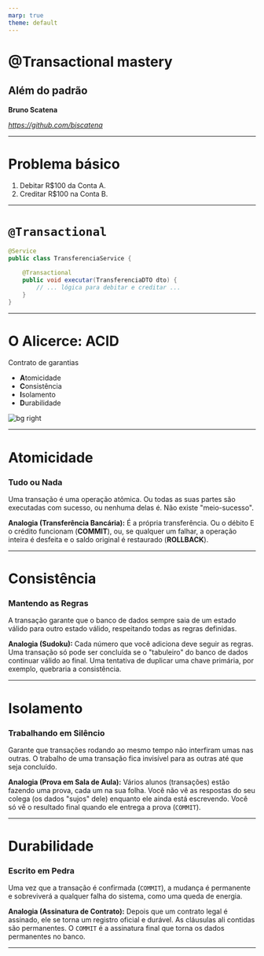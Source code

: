 ```yaml
---
marp: true
theme: default
---
```


# @Transactional mastery
## Além do padrão

**Bruno Scatena**

*https://github.com/bjscatena*

---

# Problema básico

1. Debitar R$100 da Conta A.
2. Creditar R$100 na Conta B.

---

# `@Transactional`

```java
@Service
public class TransferenciaService {

    @Transactional
    public void executar(TransferenciaDTO dto) {
        // ... lógica para debitar e creditar ...
    }
}
```

---

# **O Alicerce: ACID**

Contrato de garantias

- **A**tomicidade
- **C**onsistência
- **I**solamento
- **D**urabilidade

![bg right](https://github.com/user-attachments/assets/8ee6f3d2-6fb3-45ac-9ea0-84322b67341c)

---

# **A**tomicidade
### Tudo ou Nada

Uma transação é uma operação atômica. Ou todas as suas partes são executadas com sucesso, ou nenhuma delas é. Não existe "meio-sucesso".

**Analogia (Transferência Bancária):**
É a própria transferência. Ou o débito E o crédito funcionam (**COMMIT**), ou, se qualquer um falhar, a operação inteira é desfeita e o saldo original é restaurado (**ROLLBACK**).

---

# **C**onsistência
### Mantendo as Regras

A transação garante que o banco de dados sempre saia de um estado válido para outro estado válido, respeitando todas as regras definidas.

**Analogia (Sudoku):**
Cada número que você adiciona deve seguir as regras. Uma transação só pode ser concluída se o "tabuleiro" do banco de dados continuar válido ao final. Uma tentativa de duplicar uma chave primária, por exemplo, quebraria a consistência.

---

# **I**solamento
### Trabalhando em Silêncio

Garante que transações rodando ao mesmo tempo não interfiram umas nas outras. O trabalho de uma transação fica invisível para as outras até que seja concluído.

**Analogia (Prova em Sala de Aula):**
Vários alunos (transações) estão fazendo uma prova, cada um na sua folha. Você não vê as respostas do seu colega (os dados "sujos" dele) enquanto ele ainda está escrevendo. Você só vê o resultado final quando ele entrega a prova (`COMMIT`).

---

# **D**urabilidade
### Escrito em Pedra

Uma vez que a transação é confirmada (`COMMIT`), a mudança é permanente e sobreviverá a qualquer falha do sistema, como uma queda de energia.

**Analogia (Assinatura de Contrato):**
Depois que um contrato legal é assinado, ele se torna um registro oficial e durável. As cláusulas ali contidas são permanentes. O `COMMIT` é a assinatura final que torna os dados permanentes no banco.

---
